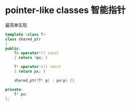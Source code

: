 # pointer-like classes 智能指针

最简单实现
``` C++
template <class T>
class shared_ptr
{
public:
    T& operator*() const
    { return *px; }

    T* operator->() const
    { return px; }

    shared_ptr(T* p) : px(p) {}

private:
    T* px;
};
```